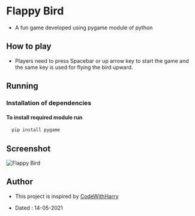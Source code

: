 # Flappy Bird

-  A fun game developed using pygame module of python

## How to play

- Players need to press Spacebar or up arrow key to start the game and the same key is used for flying the bird upward.

## Running

### Installation of dependencies

#### To install required module run

```bash
  pip install pygame
```
## Screenshot

![Flappy Bird](https://i.ibb.co/Sxkm2zG/flappy-Bird.png)

## Author

- This project is inspired by [CodeWithHarry](https://youtube.com/playlist?list=PLu0W_9lII9agICnT8t4iYVSZ3eykIAOME)

- Dated : 14-05-2021
